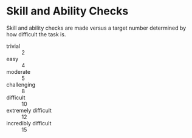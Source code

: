 Skill and Ability Checks
========================

Skill and ability checks are made versus a target number determined by how difficult the task is.

<dl>
	<dt>trivial</dt>
	<dd>2</dd>
	<dt>easy</dt>
	<dd>4</dd>
	<dt>moderate</dt>
	<dd>5</dd>
	<dt>challenging</dt>
	<dd>8</dd>
	<dt>difficult</dt>
	<dd>10</dd>
	<dt>extremely difficult</dt>
	<dd>12</dd>
	<dt>incredibly difficult</dt>
	<dd>15</dd>
</dl>

